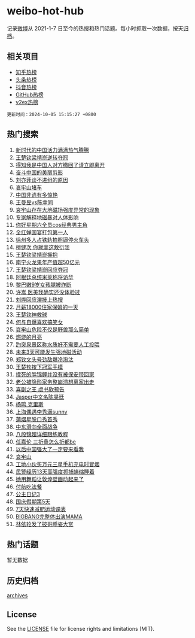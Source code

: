 # weibo-hot-hub

记录[微博](https://www.weibo.com)从 2021-1-7 日至今的热搜和热门话题。每小时抓取一次数据，按天[归档](archives)。

## 相关项目

- [知乎热榜](https://github.com/lonnyzhang423/zhihu-hot-hub)
- [头条热榜](https://github.com/lonnyzhang423/toutiao-hot-hub)
- [抖音热榜](https://github.com/lonnyzhang423/douyin-hot-hub)
- [GitHub热榜](https://github.com/lonnyzhang423/github-hot-hub)
- [v2ex热榜](https://github.com/lonnyzhang423/v2ex-hot-hub)


`更新时间：2024-10-05 15:15:27 +0800`

## 热门搜索

1. [新时代的中国活力满满热气腾腾](https://m.weibo.cn/search?containerid=100103type%3D1%26t%3D10%26q%3D%23%E6%96%B0%E6%97%B6%E4%BB%A3%E7%9A%84%E4%B8%AD%E5%9B%BD%E6%B4%BB%E5%8A%9B%E6%BB%A1%E6%BB%A1%E7%83%AD%E6%B0%94%E8%85%BE%E8%85%BE%23&stream_entry_id=51&isnewpage=1&extparam=seat%3D1%26c_type%3D51%26pos%3D0%26cate%3D10103%26stream_entry_id%3D51%26q%3D%2523%25E6%2596%25B0%25E6%2597%25B6%25E4%25BB%25A3%25E7%259A%2584%25E4%25B8%25AD%25E5%259B%25BD%25E6%25B4%25BB%25E5%258A%259B%25E6%25BB%25A1%25E6%25BB%25A1%25E7%2583%25AD%25E6%25B0%2594%25E8%2585%25BE%25E8%2585%25BE%2523%26filter_type%3Drealtimehot%26dgr%3D0%26display_time%3D1728112526%26pre_seqid%3D17281125262140114966062)
1. [王楚钦梁靖崑逆转夺冠](https://m.weibo.cn/search?containerid=100103type%3D1%26t%3D10%26q%3D%E7%8E%8B%E6%A5%9A%E9%92%A6%E6%A2%81%E9%9D%96%E5%B4%91%E9%80%86%E8%BD%AC%E5%A4%BA%E5%86%A0&stream_entry_id=31&isnewpage=1&extparam=seat%3D1%26c_type%3D31%26lcate%3D5001%26realpos%3D1%26cate%3D5001%26q%3D%25E7%258E%258B%25E6%25A5%259A%25E9%2592%25A6%25E6%25A2%2581%25E9%259D%2596%25E5%25B4%2591%25E9%2580%2586%25E8%25BD%25AC%25E5%25A4%25BA%25E5%2586%25A0%26dgr%3D0%26flag%3D1%26stream_entry_id%3D31%26band_rank%3D1%26filter_type%3Drealtimehot%26pos%3D0%26display_time%3D1728112526%26pre_seqid%3D17281125262140114966062)
1. [得知我是中国人对方撤回了请立即离开](https://m.weibo.cn/search?containerid=100103type%3D1%26t%3D10%26q%3D%23%E5%BE%97%E7%9F%A5%E6%88%91%E6%98%AF%E4%B8%AD%E5%9B%BD%E4%BA%BA%E5%AF%B9%E6%96%B9%E6%92%A4%E5%9B%9E%E4%BA%86%E8%AF%B7%E7%AB%8B%E5%8D%B3%E7%A6%BB%E5%BC%80%23&stream_entry_id=31&isnewpage=1&extparam=seat%3D1%26c_type%3D31%26lcate%3D5001%26realpos%3D2%26cate%3D5001%26q%3D%2523%25E5%25BE%2597%25E7%259F%25A5%25E6%2588%2591%25E6%2598%25AF%25E4%25B8%25AD%25E5%259B%25BD%25E4%25BA%25BA%25E5%25AF%25B9%25E6%2596%25B9%25E6%2592%25A4%25E5%259B%259E%25E4%25BA%2586%25E8%25AF%25B7%25E7%25AB%258B%25E5%258D%25B3%25E7%25A6%25BB%25E5%25BC%2580%2523%26dgr%3D0%26flag%3D2%26stream_entry_id%3D31%26band_rank%3D2%26filter_type%3Drealtimehot%26pos%3D1%26display_time%3D1728112526%26pre_seqid%3D17281125262140114966062)
1. [奋斗中国的美丽剪影](https://m.weibo.cn/search?containerid=100103type%3D1%26t%3D10%26q%3D%23%E5%A5%8B%E6%96%97%E4%B8%AD%E5%9B%BD%E7%9A%84%E7%BE%8E%E4%B8%BD%E5%89%AA%E5%BD%B1%23&stream_entry_id=31&isnewpage=1&extparam=seat%3D1%26c_type%3D31%26lcate%3D5001%26realpos%3D3%26cate%3D5001%26q%3D%2523%25E5%25A5%258B%25E6%2596%2597%25E4%25B8%25AD%25E5%259B%25BD%25E7%259A%2584%25E7%25BE%258E%25E4%25B8%25BD%25E5%2589%25AA%25E5%25BD%25B1%2523%26dgr%3D0%26flag%3D0%26stream_entry_id%3D31%26band_rank%3D3%26filter_type%3Drealtimehot%26pos%3D2%26display_time%3D1728112526%26pre_seqid%3D17281125262140114966062)
1. [刘亦菲谈不进组的原因](https://m.weibo.cn/search?containerid=100103type%3D1%26t%3D10%26q%3D%E5%88%98%E4%BA%A6%E8%8F%B2%E8%B0%88%E4%B8%8D%E8%BF%9B%E7%BB%84%E7%9A%84%E5%8E%9F%E5%9B%A0&stream_entry_id=31&isnewpage=1&extparam=seat%3D1%26c_type%3D31%26lcate%3D5001%26realpos%3D4%26cate%3D5001%26q%3D%25E5%2588%2598%25E4%25BA%25A6%25E8%258F%25B2%25E8%25B0%2588%25E4%25B8%258D%25E8%25BF%259B%25E7%25BB%2584%25E7%259A%2584%25E5%258E%259F%25E5%259B%25A0%26dgr%3D0%26flag%3D2%26stream_entry_id%3D31%26band_rank%3D4%26filter_type%3Drealtimehot%26pos%3D3%26display_time%3D1728112526%26pre_seqid%3D17281125262140114966062)
1. [哀牢山堵车](https://m.weibo.cn/search?containerid=100103type%3D1%26t%3D10%26q%3D%E5%93%80%E7%89%A2%E5%B1%B1%E5%A0%B5%E8%BD%A6&stream_entry_id=31&isnewpage=1&extparam=seat%3D1%26c_type%3D31%26lcate%3D5001%26realpos%3D5%26cate%3D5001%26q%3D%25E5%2593%2580%25E7%2589%25A2%25E5%25B1%25B1%25E5%25A0%25B5%25E8%25BD%25A6%26dgr%3D0%26flag%3D2%26stream_entry_id%3D31%26band_rank%3D5%26filter_type%3Drealtimehot%26pos%3D4%26display_time%3D1728112526%26pre_seqid%3D17281125262140114966062)
1. [中国非遗有多惊艳](https://m.weibo.cn/search?containerid=100103type%3D1%26t%3D10%26q%3D%23%E4%B8%AD%E5%9B%BD%E9%9D%9E%E9%81%97%E6%9C%89%E5%A4%9A%E6%83%8A%E8%89%B3%23&stream_entry_id=31&isnewpage=1&extparam=seat%3D1%26c_type%3D31%26lcate%3D5001%26realpos%3D6%26cate%3D5001%26q%3D%2523%25E4%25B8%25AD%25E5%259B%25BD%25E9%259D%259E%25E9%2581%2597%25E6%259C%2589%25E5%25A4%259A%25E6%2583%258A%25E8%2589%25B3%2523%26dgr%3D0%26flag%3D0%26stream_entry_id%3D31%26band_rank%3D6%26filter_type%3Drealtimehot%26pos%3D5%26display_time%3D1728112526%26pre_seqid%3D17281125262140114966062)
1. [王曼昱vs陈幸同](https://m.weibo.cn/search?containerid=100103type%3D1%26t%3D10%26q%3D%23%E7%8E%8B%E6%9B%BC%E6%98%B1vs%E9%99%88%E5%B9%B8%E5%90%8C%23&stream_entry_id=31&isnewpage=1&extparam=seat%3D1%26c_type%3D31%26lcate%3D5001%26realpos%3D7%26cate%3D5001%26q%3D%2523%25E7%258E%258B%25E6%259B%25BC%25E6%2598%25B1vs%25E9%2599%2588%25E5%25B9%25B8%25E5%2590%258C%2523%26dgr%3D0%26flag%3D1%26stream_entry_id%3D31%26band_rank%3D7%26filter_type%3Drealtimehot%26pos%3D6%26display_time%3D1728112526%26pre_seqid%3D17281125262140114966062)
1. [哀牢山存在大地磁场强度异常的现象](https://m.weibo.cn/search?containerid=100103type%3D1%26t%3D10%26q%3D%23%E5%93%80%E7%89%A2%E5%B1%B1%E5%AD%98%E5%9C%A8%E5%A4%A7%E5%9C%B0%E7%A3%81%E5%9C%BA%E5%BC%BA%E5%BA%A6%E5%BC%82%E5%B8%B8%E7%9A%84%E7%8E%B0%E8%B1%A1%23&stream_entry_id=31&isnewpage=1&extparam=seat%3D1%26c_type%3D31%26lcate%3D5001%26realpos%3D8%26cate%3D5001%26q%3D%2523%25E5%2593%2580%25E7%2589%25A2%25E5%25B1%25B1%25E5%25AD%2598%25E5%259C%25A8%25E5%25A4%25A7%25E5%259C%25B0%25E7%25A3%2581%25E5%259C%25BA%25E5%25BC%25BA%25E5%25BA%25A6%25E5%25BC%2582%25E5%25B8%25B8%25E7%259A%2584%25E7%258E%25B0%25E8%25B1%25A1%2523%26dgr%3D0%26flag%3D2%26stream_entry_id%3D31%26band_rank%3D8%26filter_type%3Drealtimehot%26pos%3D7%26display_time%3D1728112526%26pre_seqid%3D17281125262140114966062)
1. [专家解释地磁暴对人体影响](https://m.weibo.cn/search?containerid=100103type%3D1%26t%3D10%26q%3D%23%E4%B8%93%E5%AE%B6%E8%A7%A3%E9%87%8A%E5%9C%B0%E7%A3%81%E6%9A%B4%E5%AF%B9%E4%BA%BA%E4%BD%93%E5%BD%B1%E5%93%8D%23&stream_entry_id=31&isnewpage=1&extparam=seat%3D1%26c_type%3D31%26lcate%3D5001%26realpos%3D9%26cate%3D5001%26q%3D%2523%25E4%25B8%2593%25E5%25AE%25B6%25E8%25A7%25A3%25E9%2587%258A%25E5%259C%25B0%25E7%25A3%2581%25E6%259A%25B4%25E5%25AF%25B9%25E4%25BA%25BA%25E4%25BD%2593%25E5%25BD%25B1%25E5%2593%258D%2523%26dgr%3D0%26flag%3D1%26stream_entry_id%3D31%26band_rank%3D9%26filter_type%3Drealtimehot%26pos%3D8%26display_time%3D1728112526%26pre_seqid%3D17281125262140114966062)
1. [你好星期六全员cos经典男主角](https://m.weibo.cn/search?containerid=100103type%3D1%26t%3D10%26q%3D%23%E4%BD%A0%E5%A5%BD%E6%98%9F%E6%9C%9F%E5%85%AD%E5%85%A8%E5%91%98cos%E7%BB%8F%E5%85%B8%E7%94%B7%E4%B8%BB%E8%A7%92%23&stream_entry_id=31&isnewpage=1&extparam=seat%3D1%26c_type%3D31%26lcate%3D5001%26realpos%3D10%26cate%3D5001%26q%3D%2523%25E4%25BD%25A0%25E5%25A5%25BD%25E6%2598%259F%25E6%259C%259F%25E5%2585%25AD%25E5%2585%25A8%25E5%2591%2598cos%25E7%25BB%258F%25E5%2585%25B8%25E7%2594%25B7%25E4%25B8%25BB%25E8%25A7%2592%2523%26dgr%3D0%26flag%3D0%26stream_entry_id%3D31%26band_rank%3D10%26filter_type%3Drealtimehot%26pos%3D9%26display_time%3D1728112526%26pre_seqid%3D17281125262140114966062)
1. [全红婵国宴打包第一人](https://m.weibo.cn/search?containerid=100103type%3D1%26t%3D10%26q%3D%23%E5%85%A8%E7%BA%A2%E5%A9%B5%E5%9B%BD%E5%AE%B4%E6%89%93%E5%8C%85%E7%AC%AC%E4%B8%80%E4%BA%BA%23&stream_entry_id=31&isnewpage=1&extparam=seat%3D1%26c_type%3D31%26lcate%3D5001%26realpos%3D11%26cate%3D5001%26q%3D%2523%25E5%2585%25A8%25E7%25BA%25A2%25E5%25A9%25B5%25E5%259B%25BD%25E5%25AE%25B4%25E6%2589%2593%25E5%258C%2585%25E7%25AC%25AC%25E4%25B8%2580%25E4%25BA%25BA%2523%26dgr%3D0%26flag%3D1%26stream_entry_id%3D31%26band_rank%3D11%26filter_type%3Drealtimehot%26pos%3D10%26display_time%3D1728112526%26pre_seqid%3D17281125262140114966062)
1. [徐州多人占铁轨拍照逼停火车头](https://m.weibo.cn/search?containerid=100103type%3D1%26t%3D10%26q%3D%23%E5%BE%90%E5%B7%9E%E5%A4%9A%E4%BA%BA%E5%8D%A0%E9%93%81%E8%BD%A8%E6%8B%8D%E7%85%A7%E9%80%BC%E5%81%9C%E7%81%AB%E8%BD%A6%E5%A4%B4%23&stream_entry_id=31&isnewpage=1&extparam=seat%3D1%26c_type%3D31%26lcate%3D5001%26realpos%3D12%26cate%3D5001%26q%3D%2523%25E5%25BE%2590%25E5%25B7%259E%25E5%25A4%259A%25E4%25BA%25BA%25E5%258D%25A0%25E9%2593%2581%25E8%25BD%25A8%25E6%258B%258D%25E7%2585%25A7%25E9%2580%25BC%25E5%2581%259C%25E7%2581%25AB%25E8%25BD%25A6%25E5%25A4%25B4%2523%26dgr%3D0%26flag%3D1%26stream_entry_id%3D31%26band_rank%3D12%26filter_type%3Drealtimehot%26pos%3D11%26display_time%3D1728112526%26pre_seqid%3D17281125262140114966062)
1. [檀健次 你就拿这敷衍我](https://m.weibo.cn/search?containerid=100103type%3D1%26t%3D10%26q%3D%E6%AA%80%E5%81%A5%E6%AC%A1+%E4%BD%A0%E5%B0%B1%E6%8B%BF%E8%BF%99%E6%95%B7%E8%A1%8D%E6%88%91&stream_entry_id=31&isnewpage=1&extparam=seat%3D1%26c_type%3D31%26lcate%3D5001%26realpos%3D13%26cate%3D5001%26q%3D%25E6%25AA%2580%25E5%2581%25A5%25E6%25AC%25A1%2520%25E4%25BD%25A0%25E5%25B0%25B1%25E6%258B%25BF%25E8%25BF%2599%25E6%2595%25B7%25E8%25A1%258D%25E6%2588%2591%26dgr%3D0%26flag%3D1%26stream_entry_id%3D31%26band_rank%3D13%26filter_type%3Drealtimehot%26pos%3D12%26display_time%3D1728112526%26pre_seqid%3D17281125262140114966062)
1. [王楚钦梁靖崑拥抱](https://m.weibo.cn/search?containerid=100103type%3D1%26t%3D10%26q%3D%23%E7%8E%8B%E6%A5%9A%E9%92%A6%E6%A2%81%E9%9D%96%E5%B4%91%E6%8B%A5%E6%8A%B1%23&stream_entry_id=31&isnewpage=1&extparam=seat%3D1%26c_type%3D31%26lcate%3D5001%26realpos%3D14%26cate%3D5001%26q%3D%2523%25E7%258E%258B%25E6%25A5%259A%25E9%2592%25A6%25E6%25A2%2581%25E9%259D%2596%25E5%25B4%2591%25E6%258B%25A5%25E6%258A%25B1%2523%26dgr%3D0%26flag%3D1%26stream_entry_id%3D31%26band_rank%3D14%26filter_type%3Drealtimehot%26pos%3D13%26display_time%3D1728112526%26pre_seqid%3D17281125262140114966062)
1. [南宁火龙果年产值超50亿元](https://m.weibo.cn/search?containerid=100103type%3D1%26t%3D10%26q%3D%23%E5%8D%97%E5%AE%81%E7%81%AB%E9%BE%99%E6%9E%9C%E5%B9%B4%E4%BA%A7%E5%80%BC%E8%B6%8550%E4%BA%BF%E5%85%83%23&stream_entry_id=31&isnewpage=1&extparam=seat%3D1%26c_type%3D31%26lcate%3D5001%26realpos%3D15%26cate%3D5001%26q%3D%2523%25E5%258D%2597%25E5%25AE%2581%25E7%2581%25AB%25E9%25BE%2599%25E6%259E%259C%25E5%25B9%25B4%25E4%25BA%25A7%25E5%2580%25BC%25E8%25B6%258550%25E4%25BA%25BF%25E5%2585%2583%2523%26dgr%3D0%26flag%3D1%26stream_entry_id%3D31%26band_rank%3D15%26filter_type%3Drealtimehot%26pos%3D14%26display_time%3D1728112526%26pre_seqid%3D17281125262140114966062)
1. [王楚钦梁靖崑回应夺冠](https://m.weibo.cn/search?containerid=100103type%3D1%26t%3D10%26q%3D%23%E7%8E%8B%E6%A5%9A%E9%92%A6%E6%A2%81%E9%9D%96%E5%B4%91%E5%9B%9E%E5%BA%94%E5%A4%BA%E5%86%A0%23&stream_entry_id=31&isnewpage=1&extparam=seat%3D1%26c_type%3D31%26lcate%3D5001%26realpos%3D16%26cate%3D5001%26q%3D%2523%25E7%258E%258B%25E6%25A5%259A%25E9%2592%25A6%25E6%25A2%2581%25E9%259D%2596%25E5%25B4%2591%25E5%259B%259E%25E5%25BA%2594%25E5%25A4%25BA%25E5%2586%25A0%2523%26dgr%3D0%26flag%3D1%26stream_entry_id%3D31%26band_rank%3D16%26filter_type%3Drealtimehot%26pos%3D15%26display_time%3D1728112526%26pre_seqid%3D17281125262140114966062)
1. [阿根廷总统米莱称将访华](https://m.weibo.cn/search?containerid=100103type%3D1%26t%3D10%26q%3D%23%E9%98%BF%E6%A0%B9%E5%BB%B7%E6%80%BB%E7%BB%9F%E7%B1%B3%E8%8E%B1%E7%A7%B0%E5%B0%86%E8%AE%BF%E5%8D%8E%23&stream_entry_id=31&isnewpage=1&extparam=seat%3D1%26c_type%3D31%26lcate%3D5001%26realpos%3D17%26cate%3D5001%26q%3D%2523%25E9%2598%25BF%25E6%25A0%25B9%25E5%25BB%25B7%25E6%2580%25BB%25E7%25BB%259F%25E7%25B1%25B3%25E8%258E%25B1%25E7%25A7%25B0%25E5%25B0%2586%25E8%25AE%25BF%25E5%258D%258E%2523%26dgr%3D0%26flag%3D1%26stream_entry_id%3D31%26band_rank%3D17%26filter_type%3Drealtimehot%26pos%3D16%26display_time%3D1728112526%26pre_seqid%3D17281125262140114966062)
1. [黎巴嫩9岁女孩腿被炸断](https://m.weibo.cn/search?containerid=100103type%3D1%26t%3D10%26q%3D%23%E9%BB%8E%E5%B7%B4%E5%AB%A99%E5%B2%81%E5%A5%B3%E5%AD%A9%E8%85%BF%E8%A2%AB%E7%82%B8%E6%96%AD%23&stream_entry_id=31&isnewpage=1&extparam=seat%3D1%26c_type%3D31%26lcate%3D5001%26realpos%3D18%26cate%3D5001%26q%3D%2523%25E9%25BB%258E%25E5%25B7%25B4%25E5%25AB%25A99%25E5%25B2%2581%25E5%25A5%25B3%25E5%25AD%25A9%25E8%2585%25BF%25E8%25A2%25AB%25E7%2582%25B8%25E6%2596%25AD%2523%26dgr%3D0%26flag%3D0%26stream_entry_id%3D31%26band_rank%3D18%26filter_type%3Drealtimehot%26pos%3D17%26display_time%3D1728112526%26pre_seqid%3D17281125262140114966062)
1. [许嵩 医美我确实还没体验过](https://m.weibo.cn/search?containerid=100103type%3D1%26t%3D10%26q%3D%E8%AE%B8%E5%B5%A9+%E5%8C%BB%E7%BE%8E%E6%88%91%E7%A1%AE%E5%AE%9E%E8%BF%98%E6%B2%A1%E4%BD%93%E9%AA%8C%E8%BF%87&stream_entry_id=31&isnewpage=1&extparam=seat%3D1%26c_type%3D31%26lcate%3D5001%26realpos%3D19%26cate%3D5001%26q%3D%25E8%25AE%25B8%25E5%25B5%25A9%2520%25E5%258C%25BB%25E7%25BE%258E%25E6%2588%2591%25E7%25A1%25AE%25E5%25AE%259E%25E8%25BF%2598%25E6%25B2%25A1%25E4%25BD%2593%25E9%25AA%258C%25E8%25BF%2587%26dgr%3D0%26flag%3D0%26stream_entry_id%3D31%26band_rank%3D19%26filter_type%3Drealtimehot%26pos%3D18%26display_time%3D1728112526%26pre_seqid%3D17281125262140114966062)
1. [刘烨回应演技上热搜](https://m.weibo.cn/search?containerid=100103type%3D1%26t%3D10%26q%3D%23%E5%88%98%E7%83%A8%E5%9B%9E%E5%BA%94%E6%BC%94%E6%8A%80%E4%B8%8A%E7%83%AD%E6%90%9C%23&stream_entry_id=31&isnewpage=1&extparam=seat%3D1%26c_type%3D31%26lcate%3D5001%26realpos%3D20%26cate%3D5001%26q%3D%2523%25E5%2588%2598%25E7%2583%25A8%25E5%259B%259E%25E5%25BA%2594%25E6%25BC%2594%25E6%258A%2580%25E4%25B8%258A%25E7%2583%25AD%25E6%2590%259C%2523%26dgr%3D0%26flag%3D1%26stream_entry_id%3D31%26band_rank%3D20%26filter_type%3Drealtimehot%26pos%3D19%26display_time%3D1728112526%26pre_seqid%3D17281125262140114966062)
1. [月薪18000住家保姆的一天](https://m.weibo.cn/search?containerid=100103type%3D1%26t%3D10%26q%3D%E6%9C%88%E8%96%AA18000%E4%BD%8F%E5%AE%B6%E4%BF%9D%E5%A7%86%E7%9A%84%E4%B8%80%E5%A4%A9&stream_entry_id=31&isnewpage=1&extparam=seat%3D1%26c_type%3D31%26lcate%3D5001%26realpos%3D21%26cate%3D5001%26q%3D%25E6%259C%2588%25E8%2596%25AA18000%25E4%25BD%258F%25E5%25AE%25B6%25E4%25BF%259D%25E5%25A7%2586%25E7%259A%2584%25E4%25B8%2580%25E5%25A4%25A9%26dgr%3D0%26flag%3D1%26stream_entry_id%3D31%26band_rank%3D21%26filter_type%3Drealtimehot%26pos%3D20%26display_time%3D1728112526%26pre_seqid%3D17281125262140114966062)
1. [王楚钦神救球](https://m.weibo.cn/search?containerid=100103type%3D1%26t%3D10%26q%3D%23%E7%8E%8B%E6%A5%9A%E9%92%A6%E7%A5%9E%E6%95%91%E7%90%83%23&stream_entry_id=31&isnewpage=1&extparam=seat%3D1%26c_type%3D31%26lcate%3D5001%26realpos%3D22%26cate%3D5001%26q%3D%2523%25E7%258E%258B%25E6%25A5%259A%25E9%2592%25A6%25E7%25A5%259E%25E6%2595%2591%25E7%2590%2583%2523%26dgr%3D0%26flag%3D1%26stream_entry_id%3D31%26band_rank%3D22%26filter_type%3Drealtimehot%26pos%3D21%26display_time%3D1728112526%26pre_seqid%3D17281125262140114966062)
1. [何与自爆喜欢搞笑女](https://m.weibo.cn/search?containerid=100103type%3D1%26t%3D10%26q%3D%E4%BD%95%E4%B8%8E%E8%87%AA%E7%88%86%E5%96%9C%E6%AC%A2%E6%90%9E%E7%AC%91%E5%A5%B3&stream_entry_id=31&isnewpage=1&extparam=seat%3D1%26c_type%3D31%26lcate%3D5001%26realpos%3D23%26cate%3D5001%26q%3D%25E4%25BD%2595%25E4%25B8%258E%25E8%2587%25AA%25E7%2588%2586%25E5%2596%259C%25E6%25AC%25A2%25E6%2590%259E%25E7%25AC%2591%25E5%25A5%25B3%26dgr%3D0%26flag%3D1%26stream_entry_id%3D31%26band_rank%3D23%26filter_type%3Drealtimehot%26pos%3D22%26display_time%3D1728112526%26pre_seqid%3D17281125262140114966062)
1. [哀牢山危险不仅是野兽那么简单](https://m.weibo.cn/search?containerid=100103type%3D1%26t%3D10%26q%3D%23%E5%93%80%E7%89%A2%E5%B1%B1%E5%8D%B1%E9%99%A9%E4%B8%8D%E4%BB%85%E6%98%AF%E9%87%8E%E5%85%BD%E9%82%A3%E4%B9%88%E7%AE%80%E5%8D%95%23&stream_entry_id=31&isnewpage=1&extparam=seat%3D1%26c_type%3D31%26lcate%3D5001%26realpos%3D24%26cate%3D5001%26q%3D%2523%25E5%2593%2580%25E7%2589%25A2%25E5%25B1%25B1%25E5%258D%25B1%25E9%2599%25A9%25E4%25B8%258D%25E4%25BB%2585%25E6%2598%25AF%25E9%2587%258E%25E5%2585%25BD%25E9%2582%25A3%25E4%25B9%2588%25E7%25AE%2580%25E5%258D%2595%2523%26dgr%3D0%26flag%3D1%26stream_entry_id%3D31%26band_rank%3D24%26filter_type%3Drealtimehot%26pos%3D23%26display_time%3D1728112526%26pre_seqid%3D17281125262140114966062)
1. [燃烧的月亮](https://m.weibo.cn/search?containerid=100103type%3D1%26t%3D10%26q%3D%E7%87%83%E7%83%A7%E7%9A%84%E6%9C%88%E4%BA%AE&stream_entry_id=31&isnewpage=1&extparam=seat%3D1%26c_type%3D31%26lcate%3D5001%26realpos%3D25%26cate%3D5001%26q%3D%25E7%2587%2583%25E7%2583%25A7%25E7%259A%2584%25E6%259C%2588%25E4%25BA%25AE%26dgr%3D0%26flag%3D1%26stream_entry_id%3D31%26band_rank%3D25%26filter_type%3Drealtimehot%26pos%3D24%26display_time%3D1728112526%26pre_seqid%3D17281125262140114966062)
1. [趵突泉景区称水质好不需要人工投喂](https://m.weibo.cn/search?containerid=100103type%3D1%26t%3D10%26q%3D%23%E8%B6%B5%E7%AA%81%E6%B3%89%E6%99%AF%E5%8C%BA%E7%A7%B0%E6%B0%B4%E8%B4%A8%E5%A5%BD%E4%B8%8D%E9%9C%80%E8%A6%81%E4%BA%BA%E5%B7%A5%E6%8A%95%E5%96%82%23&stream_entry_id=31&isnewpage=1&extparam=seat%3D1%26c_type%3D31%26lcate%3D5001%26realpos%3D26%26cate%3D5001%26q%3D%2523%25E8%25B6%25B5%25E7%25AA%2581%25E6%25B3%2589%25E6%2599%25AF%25E5%258C%25BA%25E7%25A7%25B0%25E6%25B0%25B4%25E8%25B4%25A8%25E5%25A5%25BD%25E4%25B8%258D%25E9%259C%2580%25E8%25A6%2581%25E4%25BA%25BA%25E5%25B7%25A5%25E6%258A%2595%25E5%2596%2582%2523%26dgr%3D0%26flag%3D0%26stream_entry_id%3D31%26band_rank%3D26%26filter_type%3Drealtimehot%26pos%3D25%26display_time%3D1728112526%26pre_seqid%3D17281125262140114966062)
1. [未来3天可能发生强地磁活动](https://m.weibo.cn/search?containerid=100103type%3D1%26t%3D10%26q%3D%23%E6%9C%AA%E6%9D%A53%E5%A4%A9%E5%8F%AF%E8%83%BD%E5%8F%91%E7%94%9F%E5%BC%BA%E5%9C%B0%E7%A3%81%E6%B4%BB%E5%8A%A8%23&stream_entry_id=31&isnewpage=1&extparam=seat%3D1%26c_type%3D31%26lcate%3D5001%26realpos%3D27%26cate%3D5001%26q%3D%2523%25E6%259C%25AA%25E6%259D%25A53%25E5%25A4%25A9%25E5%258F%25AF%25E8%2583%25BD%25E5%258F%2591%25E7%2594%259F%25E5%25BC%25BA%25E5%259C%25B0%25E7%25A3%2581%25E6%25B4%25BB%25E5%258A%25A8%2523%26dgr%3D0%26flag%3D0%26stream_entry_id%3D31%26band_rank%3D27%26filter_type%3Drealtimehot%26pos%3D26%26display_time%3D1728112526%26pre_seqid%3D17281125262140114966062)
1. [郑钦文头号劲敌爆冷淘汰](https://m.weibo.cn/search?containerid=100103type%3D1%26t%3D10%26q%3D%23%E9%83%91%E9%92%A6%E6%96%87%E5%A4%B4%E5%8F%B7%E5%8A%B2%E6%95%8C%E7%88%86%E5%86%B7%E6%B7%98%E6%B1%B0%23&stream_entry_id=31&isnewpage=1&extparam=seat%3D1%26c_type%3D31%26lcate%3D5001%26realpos%3D28%26cate%3D5001%26q%3D%2523%25E9%2583%2591%25E9%2592%25A6%25E6%2596%2587%25E5%25A4%25B4%25E5%258F%25B7%25E5%258A%25B2%25E6%2595%258C%25E7%2588%2586%25E5%2586%25B7%25E6%25B7%2598%25E6%25B1%25B0%2523%26dgr%3D0%26flag%3D0%26stream_entry_id%3D31%26band_rank%3D28%26filter_type%3Drealtimehot%26pos%3D27%26display_time%3D1728112526%26pre_seqid%3D17281125262140114966062)
1. [王楚钦按下冠军手模](https://m.weibo.cn/search?containerid=100103type%3D1%26t%3D10%26q%3D%23%E7%8E%8B%E6%A5%9A%E9%92%A6%E6%8C%89%E4%B8%8B%E5%86%A0%E5%86%9B%E6%89%8B%E6%A8%A1%23&stream_entry_id=31&isnewpage=1&extparam=seat%3D1%26c_type%3D31%26lcate%3D5001%26realpos%3D29%26cate%3D5001%26q%3D%2523%25E7%258E%258B%25E6%25A5%259A%25E9%2592%25A6%25E6%258C%2589%25E4%25B8%258B%25E5%2586%25A0%25E5%2586%259B%25E6%2589%258B%25E6%25A8%25A1%2523%26dgr%3D0%26flag%3D1%26stream_entry_id%3D31%26band_rank%3D29%26filter_type%3Drealtimehot%26pos%3D28%26display_time%3D1728112526%26pre_seqid%3D17281125262140114966062)
1. [撑死的胖锦鲤并没有被保安带回家](https://m.weibo.cn/search?containerid=100103type%3D1%26t%3D10%26q%3D%23%E6%92%91%E6%AD%BB%E7%9A%84%E8%83%96%E9%94%A6%E9%B2%A4%E5%B9%B6%E6%B2%A1%E6%9C%89%E8%A2%AB%E4%BF%9D%E5%AE%89%E5%B8%A6%E5%9B%9E%E5%AE%B6%23&stream_entry_id=31&isnewpage=1&extparam=seat%3D1%26c_type%3D31%26lcate%3D5001%26realpos%3D30%26cate%3D5001%26q%3D%2523%25E6%2592%2591%25E6%25AD%25BB%25E7%259A%2584%25E8%2583%2596%25E9%2594%25A6%25E9%25B2%25A4%25E5%25B9%25B6%25E6%25B2%25A1%25E6%259C%2589%25E8%25A2%25AB%25E4%25BF%259D%25E5%25AE%2589%25E5%25B8%25A6%25E5%259B%259E%25E5%25AE%25B6%2523%26dgr%3D0%26flag%3D0%26stream_entry_id%3D31%26band_rank%3D30%26filter_type%3Drealtimehot%26pos%3D29%26display_time%3D1728112526%26pre_seqid%3D17281125262140114966062)
1. [老公被隐形家务整崩溃想离家出走](https://m.weibo.cn/search?containerid=100103type%3D1%26t%3D10%26q%3D%23%E8%80%81%E5%85%AC%E8%A2%AB%E9%9A%90%E5%BD%A2%E5%AE%B6%E5%8A%A1%E6%95%B4%E5%B4%A9%E6%BA%83%E6%83%B3%E7%A6%BB%E5%AE%B6%E5%87%BA%E8%B5%B0%23&stream_entry_id=31&isnewpage=1&extparam=seat%3D1%26c_type%3D31%26lcate%3D5001%26realpos%3D31%26cate%3D5001%26q%3D%2523%25E8%2580%2581%25E5%2585%25AC%25E8%25A2%25AB%25E9%259A%2590%25E5%25BD%25A2%25E5%25AE%25B6%25E5%258A%25A1%25E6%2595%25B4%25E5%25B4%25A9%25E6%25BA%2583%25E6%2583%25B3%25E7%25A6%25BB%25E5%25AE%25B6%25E5%2587%25BA%25E8%25B5%25B0%2523%26dgr%3D0%26flag%3D0%26stream_entry_id%3D31%26band_rank%3D31%26filter_type%3Drealtimehot%26pos%3D30%26display_time%3D1728112526%26pre_seqid%3D17281125262140114966062)
1. [喜剧之王 虞书欣预告](https://m.weibo.cn/search?containerid=100103type%3D1%26t%3D10%26q%3D%E5%96%9C%E5%89%A7%E4%B9%8B%E7%8E%8B+%E8%99%9E%E4%B9%A6%E6%AC%A3%E9%A2%84%E5%91%8A&stream_entry_id=31&isnewpage=1&extparam=seat%3D1%26c_type%3D31%26lcate%3D5001%26realpos%3D32%26cate%3D5001%26q%3D%25E5%2596%259C%25E5%2589%25A7%25E4%25B9%258B%25E7%258E%258B%2520%25E8%2599%259E%25E4%25B9%25A6%25E6%25AC%25A3%25E9%25A2%2584%25E5%2591%258A%26dgr%3D0%26flag%3D0%26stream_entry_id%3D31%26band_rank%3D32%26filter_type%3Drealtimehot%26pos%3D31%26display_time%3D1728112526%26pre_seqid%3D17281125262140114966062)
1. [Jasper中文名陈昊廷](https://m.weibo.cn/search?containerid=100103type%3D1%26t%3D10%26q%3D%23Jasper%E4%B8%AD%E6%96%87%E5%90%8D%E9%99%88%E6%98%8A%E5%BB%B7%23&stream_entry_id=31&isnewpage=1&extparam=seat%3D1%26c_type%3D31%26lcate%3D5001%26realpos%3D33%26cate%3D5001%26q%3D%2523Jasper%25E4%25B8%25AD%25E6%2596%2587%25E5%2590%258D%25E9%2599%2588%25E6%2598%258A%25E5%25BB%25B7%2523%26dgr%3D0%26flag%3D0%26stream_entry_id%3D31%26band_rank%3D33%26filter_type%3Drealtimehot%26pos%3D32%26display_time%3D1728112526%26pre_seqid%3D17281125262140114966062)
1. [杨鸣 克里斯](https://m.weibo.cn/search?containerid=100103type%3D1%26t%3D10%26q%3D%E6%9D%A8%E9%B8%A3+%E5%85%8B%E9%87%8C%E6%96%AF&stream_entry_id=31&isnewpage=1&extparam=seat%3D1%26c_type%3D31%26lcate%3D5001%26realpos%3D34%26cate%3D5001%26q%3D%25E6%259D%25A8%25E9%25B8%25A3%2520%25E5%2585%258B%25E9%2587%258C%25E6%2596%25AF%26dgr%3D0%26flag%3D0%26stream_entry_id%3D31%26band_rank%3D34%26filter_type%3Drealtimehot%26pos%3D33%26display_time%3D1728112526%26pre_seqid%3D17281125262140114966062)
1. [上海偶遇李秀满sunny](https://m.weibo.cn/search?containerid=100103type%3D1%26t%3D10%26q%3D%23%E4%B8%8A%E6%B5%B7%E5%81%B6%E9%81%87%E6%9D%8E%E7%A7%80%E6%BB%A1sunny%23&stream_entry_id=31&isnewpage=1&extparam=seat%3D1%26c_type%3D31%26lcate%3D5001%26realpos%3D35%26cate%3D5001%26q%3D%2523%25E4%25B8%258A%25E6%25B5%25B7%25E5%2581%25B6%25E9%2581%2587%25E6%259D%258E%25E7%25A7%2580%25E6%25BB%25A1sunny%2523%26dgr%3D0%26flag%3D1%26stream_entry_id%3D31%26band_rank%3D35%26filter_type%3Drealtimehot%26pos%3D34%26display_time%3D1728112526%26pre_seqid%3D17281125262140114966062)
1. [蒲熠星脱口秀首秀](https://m.weibo.cn/search?containerid=100103type%3D1%26t%3D10%26q%3D%23%E8%92%B2%E7%86%A0%E6%98%9F%E8%84%B1%E5%8F%A3%E7%A7%80%E9%A6%96%E7%A7%80%23&stream_entry_id=31&isnewpage=1&extparam=seat%3D1%26c_type%3D31%26lcate%3D5001%26realpos%3D36%26cate%3D5001%26q%3D%2523%25E8%2592%25B2%25E7%2586%25A0%25E6%2598%259F%25E8%2584%25B1%25E5%258F%25A3%25E7%25A7%2580%25E9%25A6%2596%25E7%25A7%2580%2523%26dgr%3D0%26flag%3D1%26stream_entry_id%3D31%26band_rank%3D36%26filter_type%3Drealtimehot%26pos%3D35%26display_time%3D1728112526%26pre_seqid%3D17281125262140114966062)
1. [中东滑向全面战争](https://m.weibo.cn/search?containerid=100103type%3D1%26t%3D10%26q%3D%23%E4%B8%AD%E4%B8%9C%E6%BB%91%E5%90%91%E5%85%A8%E9%9D%A2%E6%88%98%E4%BA%89%23&stream_entry_id=31&isnewpage=1&extparam=seat%3D1%26c_type%3D31%26lcate%3D5001%26realpos%3D37%26cate%3D5001%26q%3D%2523%25E4%25B8%25AD%25E4%25B8%259C%25E6%25BB%2591%25E5%2590%2591%25E5%2585%25A8%25E9%259D%25A2%25E6%2588%2598%25E4%25BA%2589%2523%26dgr%3D0%26flag%3D0%26stream_entry_id%3D31%26band_rank%3D37%26filter_type%3Drealtimehot%26pos%3D36%26display_time%3D1728112526%26pre_seqid%3D17281125262140114966062)
1. [八段锦超详细跟练教程](https://m.weibo.cn/search?containerid=100103type%3D1%26t%3D10%26q%3D%23%E5%85%AB%E6%AE%B5%E9%94%A6%E8%B6%85%E8%AF%A6%E7%BB%86%E8%B7%9F%E7%BB%83%E6%95%99%E7%A8%8B%23&stream_entry_id=31&isnewpage=1&extparam=seat%3D1%26c_type%3D31%26lcate%3D5001%26realpos%3D38%26cate%3D5001%26q%3D%2523%25E5%2585%25AB%25E6%25AE%25B5%25E9%2594%25A6%25E8%25B6%2585%25E8%25AF%25A6%25E7%25BB%2586%25E8%25B7%259F%25E7%25BB%2583%25E6%2595%2599%25E7%25A8%258B%2523%26dgr%3D0%26flag%3D1%26stream_entry_id%3D31%26band_rank%3D38%26filter_type%3Drealtimehot%26pos%3D37%26display_time%3D1728112526%26pre_seqid%3D17281125262140114966062)
1. [任嘉伦 三折叠怎么折都be](https://m.weibo.cn/search?containerid=100103type%3D1%26t%3D10%26q%3D%E4%BB%BB%E5%98%89%E4%BC%A6+%E4%B8%89%E6%8A%98%E5%8F%A0%E6%80%8E%E4%B9%88%E6%8A%98%E9%83%BDbe&stream_entry_id=31&isnewpage=1&extparam=seat%3D1%26c_type%3D31%26lcate%3D5001%26realpos%3D39%26cate%3D5001%26q%3D%25E4%25BB%25BB%25E5%2598%2589%25E4%25BC%25A6%2520%25E4%25B8%2589%25E6%258A%2598%25E5%258F%25A0%25E6%2580%258E%25E4%25B9%2588%25E6%258A%2598%25E9%2583%25BDbe%26dgr%3D0%26flag%3D0%26stream_entry_id%3D31%26band_rank%3D39%26filter_type%3Drealtimehot%26pos%3D38%26display_time%3D1728112526%26pre_seqid%3D17281125262140114966062)
1. [以后中国强大了一定要来看我](https://m.weibo.cn/search?containerid=100103type%3D1%26t%3D10%26q%3D%23%E4%BB%A5%E5%90%8E%E4%B8%AD%E5%9B%BD%E5%BC%BA%E5%A4%A7%E4%BA%86%E4%B8%80%E5%AE%9A%E8%A6%81%E6%9D%A5%E7%9C%8B%E6%88%91%23&stream_entry_id=31&isnewpage=1&extparam=seat%3D1%26c_type%3D31%26lcate%3D5001%26realpos%3D40%26cate%3D5001%26q%3D%2523%25E4%25BB%25A5%25E5%2590%258E%25E4%25B8%25AD%25E5%259B%25BD%25E5%25BC%25BA%25E5%25A4%25A7%25E4%25BA%2586%25E4%25B8%2580%25E5%25AE%259A%25E8%25A6%2581%25E6%259D%25A5%25E7%259C%258B%25E6%2588%2591%2523%26dgr%3D0%26flag%3D0%26stream_entry_id%3D31%26band_rank%3D40%26filter_type%3Drealtimehot%26pos%3D39%26display_time%3D1728112526%26pre_seqid%3D17281125262140114966062)
1. [哀牢山](https://m.weibo.cn/search?containerid=100103type%3D1%26t%3D10%26q%3D%E5%93%80%E7%89%A2%E5%B1%B1&stream_entry_id=31&isnewpage=1&extparam=seat%3D1%26c_type%3D31%26lcate%3D5001%26realpos%3D41%26cate%3D5001%26q%3D%25E5%2593%2580%25E7%2589%25A2%25E5%25B1%25B1%26dgr%3D0%26flag%3D0%26stream_entry_id%3D31%26band_rank%3D41%26filter_type%3Drealtimehot%26pos%3D40%26display_time%3D1728112526%26pre_seqid%3D17281125262140114966062)
1. [工地小伙买万元三星手机充电时冒烟](https://m.weibo.cn/search?containerid=100103type%3D1%26t%3D10%26q%3D%23%E5%B7%A5%E5%9C%B0%E5%B0%8F%E4%BC%99%E4%B9%B0%E4%B8%87%E5%85%83%E4%B8%89%E6%98%9F%E6%89%8B%E6%9C%BA%E5%85%85%E7%94%B5%E6%97%B6%E5%86%92%E7%83%9F%23&stream_entry_id=31&isnewpage=1&extparam=seat%3D1%26c_type%3D31%26lcate%3D5001%26realpos%3D42%26cate%3D5001%26q%3D%2523%25E5%25B7%25A5%25E5%259C%25B0%25E5%25B0%258F%25E4%25BC%2599%25E4%25B9%25B0%25E4%25B8%2587%25E5%2585%2583%25E4%25B8%2589%25E6%2598%259F%25E6%2589%258B%25E6%259C%25BA%25E5%2585%2585%25E7%2594%25B5%25E6%2597%25B6%25E5%2586%2592%25E7%2583%259F%2523%26dgr%3D0%26flag%3D0%26stream_entry_id%3D31%26band_rank%3D42%26filter_type%3Drealtimehot%26pos%3D41%26display_time%3D1728112526%26pre_seqid%3D17281125262140114966062)
1. [民警经历13天高强度抓捕蜷缩睡着](https://m.weibo.cn/search?containerid=100103type%3D1%26t%3D10%26q%3D%23%E6%B0%91%E8%AD%A6%E7%BB%8F%E5%8E%8613%E5%A4%A9%E9%AB%98%E5%BC%BA%E5%BA%A6%E6%8A%93%E6%8D%95%E8%9C%B7%E7%BC%A9%E7%9D%A1%E7%9D%80%23&stream_entry_id=31&isnewpage=1&extparam=seat%3D1%26c_type%3D31%26lcate%3D5001%26realpos%3D43%26cate%3D5001%26q%3D%2523%25E6%25B0%2591%25E8%25AD%25A6%25E7%25BB%258F%25E5%258E%258613%25E5%25A4%25A9%25E9%25AB%2598%25E5%25BC%25BA%25E5%25BA%25A6%25E6%258A%2593%25E6%258D%2595%25E8%259C%25B7%25E7%25BC%25A9%25E7%259D%25A1%25E7%259D%2580%2523%26dgr%3D0%26flag%3D32768%26stream_entry_id%3D31%26band_rank%3D43%26filter_type%3Drealtimehot%26pos%3D42%26display_time%3D1728112526%26pre_seqid%3D17281125262140114966062)
1. [她用舞蹈让敦煌壁画动起来了](https://m.weibo.cn/search?containerid=100103type%3D1%26t%3D10%26q%3D%23%E5%A5%B9%E7%94%A8%E8%88%9E%E8%B9%88%E8%AE%A9%E6%95%A6%E7%85%8C%E5%A3%81%E7%94%BB%E5%8A%A8%E8%B5%B7%E6%9D%A5%E4%BA%86%23&stream_entry_id=31&isnewpage=1&extparam=seat%3D1%26c_type%3D31%26lcate%3D5001%26realpos%3D44%26cate%3D5001%26q%3D%2523%25E5%25A5%25B9%25E7%2594%25A8%25E8%2588%259E%25E8%25B9%2588%25E8%25AE%25A9%25E6%2595%25A6%25E7%2585%258C%25E5%25A3%2581%25E7%2594%25BB%25E5%258A%25A8%25E8%25B5%25B7%25E6%259D%25A5%25E4%25BA%2586%2523%26dgr%3D0%26flag%3D32768%26stream_entry_id%3D31%26band_rank%3D44%26filter_type%3Drealtimehot%26pos%3D43%26display_time%3D1728112526%26pre_seqid%3D17281125262140114966062)
1. [付航吃法餐](https://m.weibo.cn/search?containerid=100103type%3D1%26t%3D10%26q%3D%23%E4%BB%98%E8%88%AA%E5%90%83%E6%B3%95%E9%A4%90%23&stream_entry_id=31&isnewpage=1&extparam=seat%3D1%26c_type%3D31%26lcate%3D5001%26realpos%3D45%26cate%3D5001%26q%3D%2523%25E4%25BB%2598%25E8%2588%25AA%25E5%2590%2583%25E6%25B3%2595%25E9%25A4%2590%2523%26dgr%3D0%26flag%3D0%26stream_entry_id%3D31%26band_rank%3D45%26filter_type%3Drealtimehot%26pos%3D44%26display_time%3D1728112526%26pre_seqid%3D17281125262140114966062)
1. [公主日记3](https://m.weibo.cn/search?containerid=100103type%3D1%26t%3D10%26q%3D%23%E5%85%AC%E4%B8%BB%E6%97%A5%E8%AE%B03%23&stream_entry_id=31&isnewpage=1&extparam=seat%3D1%26c_type%3D31%26lcate%3D5001%26realpos%3D46%26cate%3D5001%26q%3D%2523%25E5%2585%25AC%25E4%25B8%25BB%25E6%2597%25A5%25E8%25AE%25B03%2523%26dgr%3D0%26flag%3D0%26stream_entry_id%3D31%26band_rank%3D46%26filter_type%3Drealtimehot%26pos%3D45%26display_time%3D1728112526%26pre_seqid%3D17281125262140114966062)
1. [国庆假期第5天](https://m.weibo.cn/search?containerid=100103type%3D1%26t%3D10%26q%3D%23%E5%9B%BD%E5%BA%86%E5%81%87%E6%9C%9F%E7%AC%AC5%E5%A4%A9%23&stream_entry_id=31&isnewpage=1&extparam=seat%3D1%26c_type%3D31%26lcate%3D5001%26realpos%3D47%26cate%3D5001%26q%3D%2523%25E5%259B%25BD%25E5%25BA%2586%25E5%2581%2587%25E6%259C%259F%25E7%25AC%25AC5%25E5%25A4%25A9%2523%26dgr%3D0%26flag%3D0%26stream_entry_id%3D31%26band_rank%3D47%26filter_type%3Drealtimehot%26pos%3D46%26display_time%3D1728112526%26pre_seqid%3D17281125262140114966062)
1. [7天快速减肥运动课表](https://m.weibo.cn/search?containerid=100103type%3D1%26t%3D10%26q%3D7%E5%A4%A9%E5%BF%AB%E9%80%9F%E5%87%8F%E8%82%A5%E8%BF%90%E5%8A%A8%E8%AF%BE%E8%A1%A8&stream_entry_id=31&isnewpage=1&extparam=seat%3D1%26c_type%3D31%26lcate%3D5001%26realpos%3D48%26cate%3D5001%26q%3D7%25E5%25A4%25A9%25E5%25BF%25AB%25E9%2580%259F%25E5%2587%258F%25E8%2582%25A5%25E8%25BF%2590%25E5%258A%25A8%25E8%25AF%25BE%25E8%25A1%25A8%26dgr%3D0%26flag%3D1%26stream_entry_id%3D31%26band_rank%3D48%26filter_type%3Drealtimehot%26pos%3D47%26display_time%3D1728112526%26pre_seqid%3D17281125262140114966062)
1. [BIGBANG完整体出演MAMA](https://m.weibo.cn/search?containerid=100103type%3D1%26t%3D10%26q%3D%23BIGBANG%E5%AE%8C%E6%95%B4%E4%BD%93%E5%87%BA%E6%BC%94MAMA%23&stream_entry_id=31&isnewpage=1&extparam=seat%3D1%26c_type%3D31%26lcate%3D5001%26realpos%3D49%26cate%3D5001%26q%3D%2523BIGBANG%25E5%25AE%258C%25E6%2595%25B4%25E4%25BD%2593%25E5%2587%25BA%25E6%25BC%2594MAMA%2523%26dgr%3D0%26flag%3D0%26stream_entry_id%3D31%26band_rank%3D49%26filter_type%3Drealtimehot%26pos%3D48%26display_time%3D1728112526%26pre_seqid%3D17281125262140114966062)
1. [林依轮发了披哥睡姿大赏](https://m.weibo.cn/search?containerid=100103type%3D1%26t%3D10%26q%3D%E6%9E%97%E4%BE%9D%E8%BD%AE%E5%8F%91%E4%BA%86%E6%8A%AB%E5%93%A5%E7%9D%A1%E5%A7%BF%E5%A4%A7%E8%B5%8F&stream_entry_id=31&isnewpage=1&extparam=seat%3D1%26c_type%3D31%26lcate%3D5001%26realpos%3D50%26cate%3D5001%26q%3D%25E6%259E%2597%25E4%25BE%259D%25E8%25BD%25AE%25E5%258F%2591%25E4%25BA%2586%25E6%258A%25AB%25E5%2593%25A5%25E7%259D%25A1%25E5%25A7%25BF%25E5%25A4%25A7%25E8%25B5%258F%26dgr%3D0%26flag%3D1%26stream_entry_id%3D31%26band_rank%3D50%26filter_type%3Drealtimehot%26pos%3D49%26display_time%3D1728112526%26pre_seqid%3D17281125262140114966062)

## 热门话题

暂无数据

## 历史归档

[archives](archives)

## License

See the [LICENSE](LICENSE) file for license rights and limitations (MIT).
